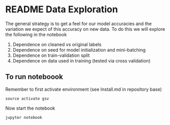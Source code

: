 # README Data Exploration

The general strategy is to get a feel for our model accuracies and the variation we expect of this accuracy on new data.
To do this we will explore the following in the notebook

1. Dependence on cleaned vs original labels
2. Dependence on seed for model initialization and mini-batching
3. Dependence on train-validation split
4. Dependence on data used in training (tested via cross validation)


## To run noteboook

Remember to first activate environment (see Install.md in repository base)

```
source activate gsv
```

Now start the notebook
```
jupyter notebook
```


